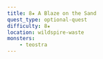 ```yaml
---
title: 8★ A Blaze on the Sand
quest_type: optional-quest
difficulty: 8★
location: wildspire-waste
monsters:
    - teostra
---
```


